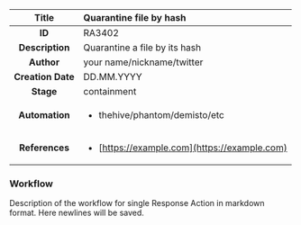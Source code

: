 | Title                       |  Quarantine file by hash         |
|:---------------------------:|:--------------------|
| **ID**                      | RA3402            |
| **Description**             | Quarantine a file by its hash   |
| **Author**                  | your name/nickname/twitter        |
| **Creation Date**           | DD.MM.YYYY |
| **Stage**                   | containment         |
| **Automation** |<ul><li>thehive/phantom/demisto/etc</li></ul>|
| **References** |<ul><li>[https://example.com](https://example.com)</li></ul>|

### Workflow

Description of the workflow for single Response Action in markdown format.
Here newlines will be saved.
